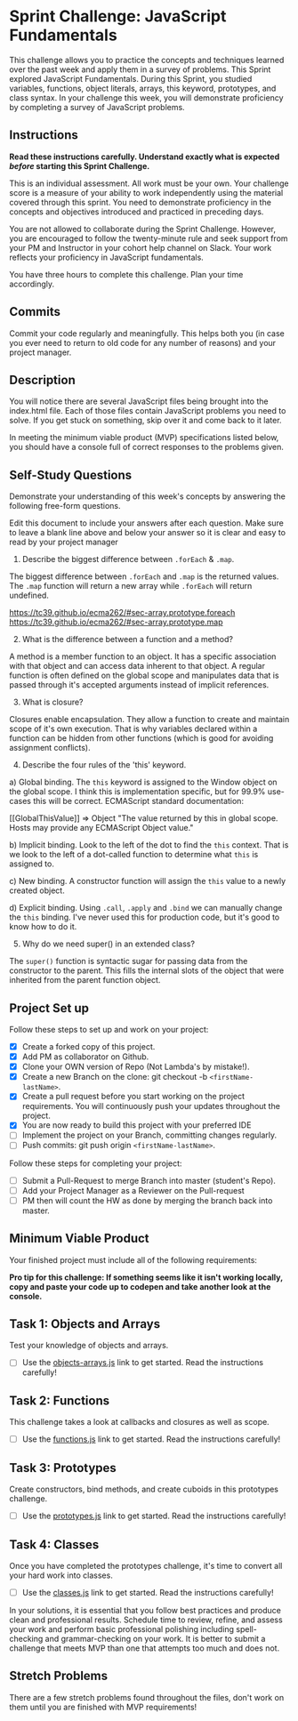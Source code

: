 # Sprint Challenge: JavaScript Fundamentals

This challenge allows you to practice the concepts and techniques learned over the past week and apply them in a survey of problems. This Sprint explored JavaScript Fundamentals. During this Sprint, you studied variables, functions, object literals, arrays, this keyword, prototypes, and class syntax. In your challenge this week, you will demonstrate proficiency by completing a survey of JavaScript problems.

## Instructions

**Read these instructions carefully. Understand exactly what is expected _before_ starting this Sprint Challenge.**

This is an individual assessment. All work must be your own. Your challenge score is a measure of your ability to work independently using the material covered through this sprint. You need to demonstrate proficiency in the concepts and objectives introduced and practiced in preceding days.

You are not allowed to collaborate during the Sprint Challenge. However, you are encouraged to follow the twenty-minute rule and seek support from your PM and Instructor in your cohort help channel on Slack. Your work reflects your proficiency in JavaScript fundamentals.

You have three hours to complete this challenge. Plan your time accordingly.

## Commits

Commit your code regularly and meaningfully. This helps both you (in case you ever need to return to old code for any number of reasons) and your project manager.

## Description

You will notice there are several JavaScript files being brought into the index.html file.  Each of those files contain JavaScript problems you need to solve.  If you get stuck on something, skip over it and come back to it later.

In meeting the minimum viable product (MVP) specifications listed below, you should have a console full of correct responses to the problems given.

## Self-Study Questions

Demonstrate your understanding of this week's concepts by answering the following free-form questions.

Edit this document to include your answers after each question. Make sure to leave a blank line above and below your answer so it is clear and easy to read by your project manager

1. Describe the biggest difference between `.forEach` & `.map`.

The biggest difference between `.forEach` and `.map` is the returned values. The
`.map` function will return a new array while `.forEach` will return undefined.

https://tc39.github.io/ecma262/#sec-array.prototype.foreach
https://tc39.github.io/ecma262/#sec-array.prototype.map

2. What is the difference between a function and a method?

A method is a member function to an object. It has a specific association
with that object and can access data inherent to that object. A regular function
is often defined on the global scope and manipulates data that is passed through
it's accepted arguments instead of implicit references.

3. What is closure?

Closures enable encapsulation. They allow a function to create and maintain
scope of it's own execution. That is why variables declared within a function
can be hidden from other functions (which is good for avoiding assignment conflicts).

4. Describe the four rules of the 'this' keyword.

a) Global binding. The `this` keyword is assigned to the Window object on the
   global scope. I think this is implementation specific, but for 99.9% use-cases
   this will be correct. ECMAScript standard documentation:

   [[GlobalThisValue]] => Object
   "The value returned by this in global scope.
   Hosts may provide any ECMAScript Object value."

b) Implicit binding. Look to the left of the dot to find the `this` context. That
   is we look to the left of a dot-called function to determine what `this` is
   assigned to.

c) New binding. A constructor function will assign the `this` value to a newly
   created object.

d) Explicit binding. Using `.call`, `.apply` and `.bind` we can manually change
   the `this` binding. I've never used this for production code, but it's good
   to know how to do it.

5. Why do we need super() in an extended class?

The `super()` function is syntactic sugar for passing data from the constructor
to the parent. This fills the internal slots of the object that were inherited
from the parent function object.

## Project Set up

Follow these steps to set up and work on your project:

- [x] Create a forked copy of this project.
- [x] Add PM as collaborator on Github.
- [x] Clone your OWN version of Repo (Not Lambda's by mistake!).
- [x] Create a new Branch on the clone: git checkout -b `<firstName-lastName>`.
- [x] Create a pull request before you start working on the project requirements.  You will continuously push your updates throughout the project.
- [x] You are now ready to build this project with your preferred IDE
- [ ] Implement the project on your Branch, committing changes regularly.
- [ ] Push commits: git push origin `<firstName-lastName>`.

Follow these steps for completing your project:

- [ ] Submit a Pull-Request to merge <firstName-lastName> Branch into master (student's  Repo).
- [ ] Add your Project Manager as a Reviewer on the Pull-request
- [ ] PM then will count the HW as done by  merging the branch back into master.

## Minimum Viable Product

Your finished project must include all of the following requirements:

**Pro tip for this challenge: If something seems like it isn't working locally, copy and paste your code up to codepen and take another look at the console.**

## Task 1: Objects and Arrays

Test your knowledge of objects and arrays.

* [ ] Use the [objects-arrays.js](challenges/objects-arrays.js) link to get started.  Read the instructions carefully!

## Task 2: Functions

This challenge takes a look at callbacks and closures as well as scope.

* [ ] Use the [functions.js](challenges/functions.js) link to get started. Read the instructions carefully!

## Task 3: Prototypes

Create constructors, bind methods, and create cuboids in this prototypes challenge.

* [ ] Use the [prototypes.js](challenges/prototypes.js) link to get started. Read the instructions carefully!

## Task 4: Classes

Once you have completed the prototypes challenge, it's time to convert all your hard work into classes.

* [ ] Use the [classes.js](challenges/classes.js) link to get started. Read the instructions carefully!

In your solutions, it is essential that you follow best practices and produce clean and professional results. Schedule time to review, refine, and assess your work and perform basic professional polishing including spell-checking and grammar-checking on your work. It is better to submit a challenge that meets MVP than one that attempts too much and does not.

## Stretch Problems

There are a few stretch problems found throughout the files, don't work on them until you are finished with MVP requirements!
